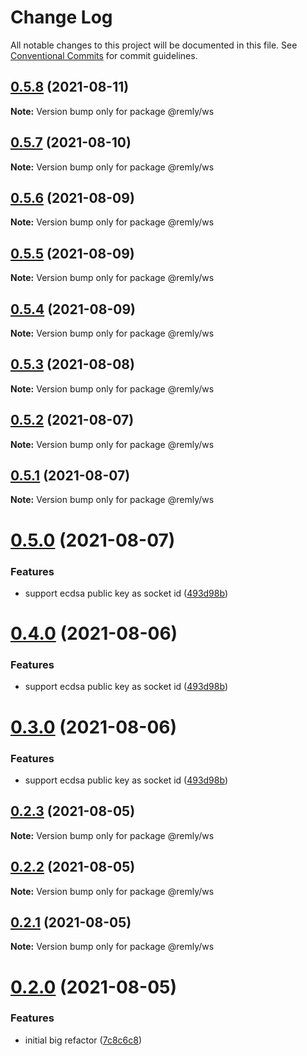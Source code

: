 # Change Log

All notable changes to this project will be documented in this file.
See [Conventional Commits](https://conventionalcommits.org) for commit guidelines.

## [0.5.8](https://gitr.net/mindary/remly/compare/@remly/ws@0.5.7...@remly/ws@0.5.8) (2021-08-11)

**Note:** Version bump only for package @remly/ws





## [0.5.7](https://gitr.net/mindary/remly/compare/@remly/ws@0.5.6...@remly/ws@0.5.7) (2021-08-10)

**Note:** Version bump only for package @remly/ws





## [0.5.6](https://gitr.net/mindary/remly/compare/@remly/ws@0.5.5...@remly/ws@0.5.6) (2021-08-09)

**Note:** Version bump only for package @remly/ws





## [0.5.5](https://gitr.net/mindary/remly/compare/@remly/ws@0.5.4...@remly/ws@0.5.5) (2021-08-09)

**Note:** Version bump only for package @remly/ws





## [0.5.4](https://gitr.net/mindary/remly/compare/@remly/ws@0.5.3...@remly/ws@0.5.4) (2021-08-09)

**Note:** Version bump only for package @remly/ws





## [0.5.3](https://gitr.net/mindary/remly/compare/@remly/ws@0.5.2...@remly/ws@0.5.3) (2021-08-08)

**Note:** Version bump only for package @remly/ws





## [0.5.2](https://gitr.net/mindary/remly/compare/@remly/ws@0.5.1...@remly/ws@0.5.2) (2021-08-07)

**Note:** Version bump only for package @remly/ws





## [0.5.1](https://gitr.net/mindary/remly/compare/@remly/ws@0.5.0...@remly/ws@0.5.1) (2021-08-07)

**Note:** Version bump only for package @remly/ws





# [0.5.0](https://gitr.net/mindary/remly/compare/@remly/ws@0.2.3...@remly/ws@0.5.0) (2021-08-07)


### Features

* support ecdsa public key as socket id ([493d98b](https://gitr.net/mindary/remly/commits/493d98b2f924ae1c5dbf25ef5603082c3f35f928))





# [0.4.0](https://gitr.net/mindary/remly/compare/@remly/ws@0.2.3...@remly/ws@0.4.0) (2021-08-06)


### Features

* support ecdsa public key as socket id ([493d98b](https://gitr.net/mindary/remly/commits/493d98b2f924ae1c5dbf25ef5603082c3f35f928))





# [0.3.0](https://gitr.net/mindary/remly/compare/@remly/ws@0.2.3...@remly/ws@0.3.0) (2021-08-06)


### Features

* support ecdsa public key as socket id ([493d98b](https://gitr.net/mindary/remly/commits/493d98b2f924ae1c5dbf25ef5603082c3f35f928))





## [0.2.3](https://gitr.net/mindary/remly/compare/@remly/ws@0.2.2...@remly/ws@0.2.3) (2021-08-05)

**Note:** Version bump only for package @remly/ws





## [0.2.2](https://gitr.net/mindary/remly/compare/@remly/ws@0.2.1...@remly/ws@0.2.2) (2021-08-05)

**Note:** Version bump only for package @remly/ws





## [0.2.1](https://gitr.net/mindary/remly/compare/@remly/ws@0.2.0...@remly/ws@0.2.1) (2021-08-05)

**Note:** Version bump only for package @remly/ws





# [0.2.0](https://gitr.net/mindary/remly/compare/@remly/ws@0.4.5...@remly/ws@0.2.0) (2021-08-05)


### Features

* initial big refactor ([7c8c6c8](https://gitr.net/mindary/remly/commits/7c8c6c813f12b4d686b4f59feab4c4abc01e30e6))
